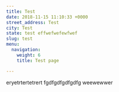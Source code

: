 ```yaml
---
title: Test
date: 2018-11-15 11:10:33 +0000
street_address: Test
city: Test
state: test effwefwefewfwef
slug: test
menu:
  navigation:
    weight: 6
    title: Test page

---
```

eryetrtertetrert fgdfgdfgdfgdfg weewewwer